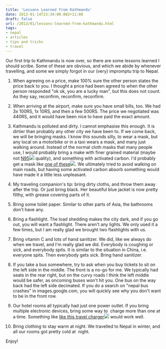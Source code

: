 ```yaml
---
title: 'Lessons Learned from Kathmandu'
date: 2013-01-14T23:34:00.002+11:00
draft: false
url: /2013/01/lessons-learned-from-kathmandu.html
tags: 
- nepal
- articles
- tips and tricks
- travel
---
```


Our first trip to Kathmandu is now over, so there are some lessons learned I should scribe. Some of these are obvious, and which we abide by whenever travelling, and some we simply forgot in our (very) impromptu trip to Nepal.  
  
1) When agreeing on a price, make 100% sure the other person states the price back to you. I thought a price had been agreed to when the other person responded "ok ok, you are a lucky man", but this does not count. As they say, reconfirm, reconfirm, reconfirm.  
  
2) When arriving at the airport, make sure you have small bills, too. We had 3x 100RS, 1x 10RS, and then a few 500RS. The price we negotiated was 440RS, and it would have been nice to have paid the exact amount.  
  
3) Kathmandu is polluted and dirty. I cannot emphasise this enough. It is dirtier than probably any other city we have been to. If we come back, we will be bringing masks. I know this sounds silly, to wear a mask, but any local on a motorbike or in a taxi wears a mask, and many just walking around. Instead of the normal cloth masks that many people use, I would probably bring a make with finer grained material (maybe not [N95](http://www.amazon.com/gp/product/B001FA0XMO/ref=as_li_ss_tl?ie=UTF8&tag=kelvinismcom-20&linkCode=as2&camp=1789&creative=390957&creativeASIN=B001FA0XMO)![](http://www.assoc-amazon.com/e/ir?t=kelvinismcom-20&l=as2&o=1&a=B001FA0XMO) quality), and something with activated carbon. I'd probably get a mask like [one of these](http://www.amazon.com/gp/product/B00A9UKMRW/ref=as_li_ss_tl?ie=UTF8&tag=kelvinismcom-20&linkCode=as2&camp=1789&creative=390957&creativeASIN=B00A9UKMRW)![](http://www.assoc-amazon.com/e/ir?t=kelvinismcom-20&l=as2&o=1&a=B00A9UKMRW). We ultimately tried to avoid walking on main roads, but having some activated carbon absorb something would have made it a little less unpleasant.  
  
4) My traveling companion's tip: bring dirty cloths, and throw them away after the trip. Or just bring black. Her beautiful blue jacket is now pretty filthy, with grease covering parts of it.  
  
5) Bring some toilet paper. Similar to other parts of Asia, the bathrooms don't have any.  
  
6) Bring a flashlight. The load shedding makes the city dark, and if you go out, you will want a flashlight. There aren't any lights. We only used it a few times, but I am really glad we brought two flashlights with us.  
  
7) Bring vitamin C and lots of hand sanitizer. We did, like we always do when we travel, and I'm really glad we did. Everybody is coughing or sick, and everybody spits. It is similar to the situation in China, i.e. everyone spits. Then everybody gets sick. Bring hand sanitizer.  
  
8) If you take a bus somewhere, try to ask when you buy tickets to sit on the left side in the middle. The front is a no-go for me. We typically had seats in the rear right, but on the curvy roads I think the left middle would be safer, as oncoming buses won't hit you. One bus on the way back had the left side decimated. If you do a search on "nepal bus crashes" in images.google.com, you will quickly see why you don't want to be in the front row.  
  
9) Our hotel rooms all typically had just one power outlet. If you bring multiple electronic devices, bring some way to  charge more than one at a time. Something like [like this travel charger](http://www.amazon.com/gp/product/B005AF0C2G/ref=as_li_ss_tl?ie=UTF8&tag=kelvinismcom-20&linkCode=as2&camp=1789&creative=390957&creativeASIN=B005AF0C2G)![](http://www.assoc-amazon.com/e/ir?t=kelvinismcom-20&l=as2&o=1&a=B005AF0C2G) would work well.  
  
10) Bring clothing to stay warm at night. We travelled to Nepal in winter, and all our rooms got pretty cold at  night.  
  
Enjoy!